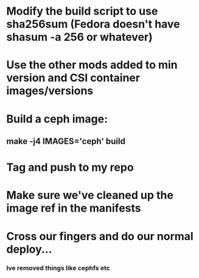 # Modify the build script to use sha256sum (Fedora doesn't have shasum -a 256 or whatever)
# Use the other mods added to min version and CSI container images/versions
# Build a ceph image:
## make -j4 IMAGES='ceph' build
# Tag and push to my repo
# Make sure we've cleaned up the image ref in the manifests
# Cross our fingers and do our normal deploy...

### Ive removed things like cephfs etc

